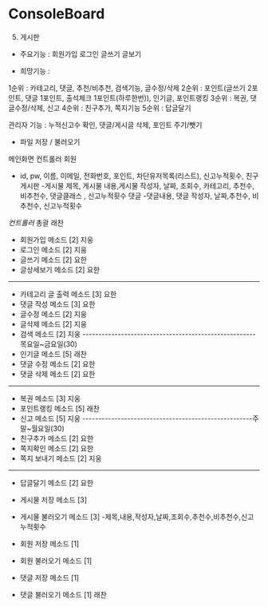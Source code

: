 # ConsoleBoard
5. 게시판
- 주요기능 : 회원가입 로그인 글쓰기 글보기

- 희망기능 :  
      
1순위 : 카테고리, 댓글, 추천/비추천, 검색기능, 글수정/삭제
2순위 : 포인트(글쓰기 2포인트, 댓글 1포인트, 출석체크 1포인트(하루한번)), 인기글, 포인트랭킹
3순위 : 복권, 댓글수정/삭제, 신고
4순위 : 친구추가, 쪽지기능
5순위 : 답글달기

관리자 기능 : 누적신고수 확인, 댓글/게시글 삭제, 포인트 주기/뺏기
* 파일 저장 / 불러오기

메인화면
컨트롤러
회원
- id, pw, 이름, 이메일, 전화번호, 포인트, 차단유저목록(리스트), 신고누적횟수, 친구
게시판
-게시물 제목, 게시물 내용,게시물 작성자, 날짜, 조회수, 카테고리, 추천수, 비추천수, 댓글클래스 , 신고누적횟수
댓글
-댓글내용, 댓글 작성자, 날짜,추천수, 비추천수, 신고누적횟수




*컨트롤러*
총괄 래찬
- 회원가입 메소드 [2] 지웅
- 로그인 메소드 [2] 지웅
- 글쓰기 메소드 [2] 요한
- 글상세보기 메소드 [2] 요한
------------------------------------------------------
- 카테고리 글 출력 메소드 [3] 요한
- 댓글 작성 메소드 [3] 요한
- 글수정 메소드 [2] 지웅
- 글삭제 메소드 [2] 지웅
- 검색 메소드 [2] 지웅
------------------------------------------------------목요일~금요일(30)
- 인기글 메소드 [5] 래찬
- 댓글 수정 메소드 [2] 요한
- 댓글 삭제 메소드 [2] 요한
------------------------------------------------------
- 복권 메소드 [3] 지웅
- 포인트랭킹 메소드 [5] 래찬
- 신고 메소드 [5] 지웅
-----------------------------------------------------주말~월요일(30)
- 친구추가 메소드 [2] 요한
- 쪽지확인 메소드 [2] 요한
- 쪽지 보내기 메소드 [2] 지웅
----------------------------------------------------
- 답글달기 메소드 [2] 요한



- 게시물 저장 메소드 [3]
- 게시물 불러오기 메소드 [3]
   -제목,내용,작성자,날짜,조회수,추천수,비추천수,신고누적횟수

- 회원 저장 메소드 [1]
- 회원 불러오기 메소드 [1]

- 댓글 저장 메소드 [1]
- 댓글 불러오기 메소드 [1]
래찬
